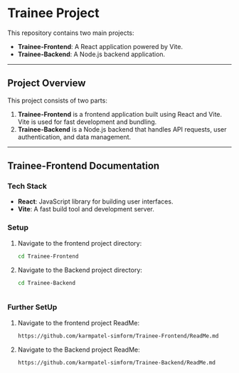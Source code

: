 # Trainee Project

This repository contains two main projects:

- **Trainee-Frontend**: A React application powered by Vite.
- **Trainee-Backend**: A Node.js backend application.


---

## Project Overview

This project consists of two parts:

1. **Trainee-Frontend** is a frontend application built using React and Vite. Vite is used for fast development and bundling.
2. **Trainee-Backend** is a Node.js backend that handles API requests, user authentication, and data management.

---

## Trainee-Frontend Documentation

### Tech Stack
- **React**: JavaScript library for building user interfaces.
- **Vite**: A fast build tool and development server.

### Setup

1. Navigate to the frontend project directory:

   ```bash
   cd Trainee-Frontend


2. Navigate to the Backend project directory:

   ```bash
   cd Trainee-Backend



### Further SetUp

1. Navigate to the frontend project ReadMe:

   ```bash
   https://github.com/karmpatel-simform/Trainee-Frontend/ReadMe.md


2. Navigate to the Backend project ReadMe:

   ```bash
   https://github.com/karmpatel-simform/Trainee-Backend/ReadMe.md
